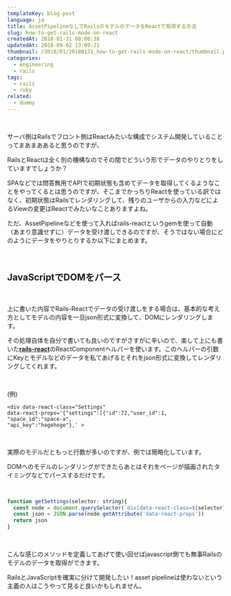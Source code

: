 ```yaml
---
templateKey: blog-post
language: ja
title: AssetPipelineなしでRailsのモデルのデータをReactで取得する方法
slug: how-to-get-rails-mode-on-react
createdAt: 2018-01-31 08:00:38
updatedAt: 2018-09-02 13:09:21
thumbnail: /2018/01/20180131_how-to-get-rails-mode-on-react/thumbnail.png
categories:
  - engineering
  - rails
tags:
  - rails
  - ruby
related:
  - dummy
---
```


&nbsp;

サーバ側はRailsでフロント側はReactみたいな構成でシステム開発していることってまあまああると思うのですが、

RailsとReactは全く別の機構なのでその間でどういう形でデータのやりとりをしていますでしょうか？

SPAなどでは問答無用でAPIで初期状態も含めてデータを取得してくるようなことをやってくるとは思うのですが、そこまでかっちりReactを使っている訳ではなく、初期状態はRailsでレンダリングして、残りのユーザからの入力などによるViewの変更はReactでみたいなことありますよね。

ただ、AssetPipelineなどを使って入ればrails-reactというgemを使って自動（あまり意識せずに）データを受け渡しできるのですが、そうではない場合にどのようにデータをやりとりするか以下にまとめます。

&nbsp;

<div class="adsense"></div>
<h2>JavaScriptでDOMをパース</h2>
&nbsp;

上に書いた内容でRails-Reactでデータの受け渡しをする場合は、基本的な考え方としてモデルの内容を一旦json形式に変換して、DOMにレンダリングします。

その処理自体を自分で書いても良いのですがさすがに辛いので、楽して上にも書いた<a href="https://github.com/reactjs/react-rails"><strong>rails-react</strong></a>のReactComponentヘルパーを使います。このヘルパーの引数にKeyとモデルなどのデータを私てあげるとそれをjson形式に変換してレンダリングしてくれます。

&nbsp;

(例)
```markup
<div data-react-class="Settings"
data-react-props='{"settings":[{"id":72,"user_id":1,
"space_id":"space-a",
"api_key":"hogehoge"},' >
```
&nbsp;

実際のモデルだともっと行数が多いのですが、例では簡略化しています。

DOMへのモデルのレンダリングができたらあとはそれをページが描画されたタイミングなどでパースするだけです。

&nbsp;
```javascript
function getSettings(selector: string){
  const node = document.querySelector(`div[data-react-class=${selector}]`)
  const json = JSON.parse(node.getAttribute('data-react-props'))
  return json
}
```
&nbsp;

こんな感じのメソッドを定義してあげて使い回せばjavascript側でも無事Railsのモデルのデータを取得ができます。

RailsとJavaScriptを確実に分けて開発したい！asset pipelineは使わないという主義の人はこうやって見ると良いかもしれません。

<div class="after-article"></div>
